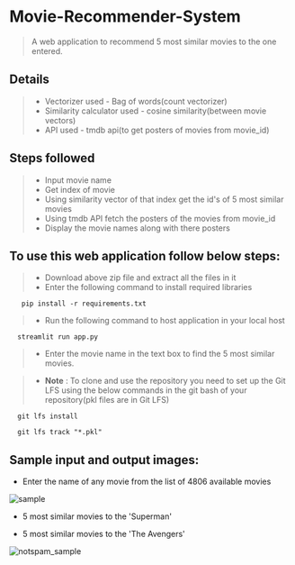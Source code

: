 # Movie-Recommender-System <!-- omit in toc -->

> A web application to recommend 5 most similar movies to the one entered.


## Details

> * Vectorizer used - Bag of words(count vectorizer)
> * Similarity calculator used - cosine similarity(between movie vectors)
> * API used - tmdb api(to get posters of movies from movie_id)

## Steps followed  

> * Input movie name
> * Get index of movie
> * Using similarity vector of that index get the id's of 5 most similar movies
> * Using tmdb API fetch the posters of the movies from movie_id
> * Display the movie names along with there posters 

## To use this web application follow below steps: 

> * Download above zip file and extract all the files in it
> * Enter the following command to install required libraries

       pip install -r requirements.txt

> * Run the following command to host application in your local host

      streamlit run app.py
      
> * Enter the movie name in the text box to find the 5 most similar movies.

> * **Note** : To clone and use the repository you need to set up the Git LFS using the below commands in the git bash of your repository(pkl files are in Git LFS)

      git lfs install

      git lfs track "*.pkl"
      

## Sample input and output images:  

- Enter the name of any movie from the list of 4806 available movies

![sample](https://github.com/MahithaKancharla/Movie-Recommender-System/assets/98204725/d74b8f74-ab5e-4650-9ca6-75d6f61736f4)

- 5 most similar movies to the 'Superman'

- 5 most similar movies to the 'The Avengers'

![notspam_sample](https://github.com/MahithaKancharla/SMS-Spam-Classifier/assets/98204725/9eca7697-b262-4777-801c-e06156579db9)
